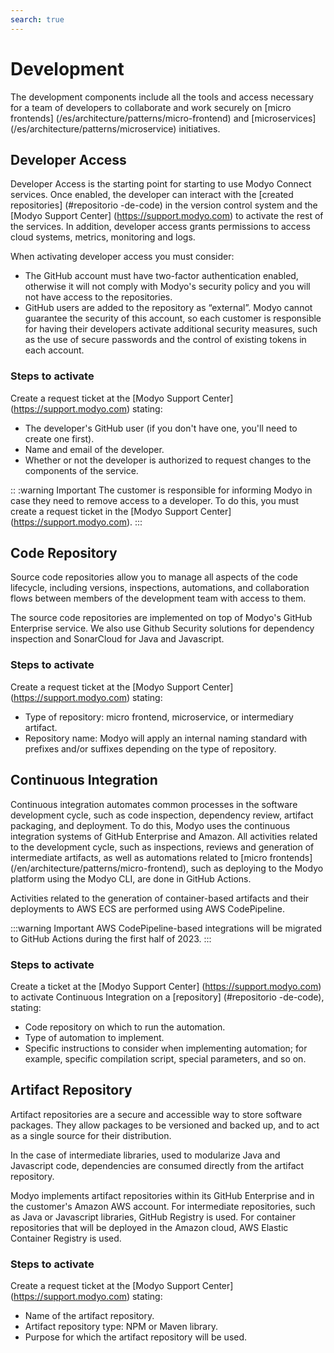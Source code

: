 ```yaml
---
search: true
---
```


# Development

The development components include all the tools and access necessary for a team of developers to collaborate and work securely on [micro frontends] (/es/architecture/patterns/micro-frontend) and [microservices] (/es/architecture/patterns/microservice) initiatives.

## Developer Access
Developer Access is the starting point for starting to use Modyo Connect services. Once enabled, the developer can interact with the [created repositories] (#repositorio -de-code) in the version control system and the [Modyo Support Center] (https://support.modyo.com) to activate the rest of the services. In addition, developer access grants permissions to access cloud systems, metrics, monitoring and logs.

When activating developer access you must consider:
- The GitHub account must have two-factor authentication enabled, otherwise it will not comply with Modyo's security policy and you will not have access to the repositories.
- GitHub users are added to the repository as “external”. Modyo cannot guarantee the security of this account, so each customer is responsible for having their developers activate additional security measures, such as the use of secure passwords and the control of existing tokens in each account.

### Steps to activate
Create a request ticket at the [Modyo Support Center] (https://support.modyo.com) stating:
- The developer's GitHub user (if you don't have one, you'll need to create one first).
- Name and email of the developer.
- Whether or not the developer is authorized to request changes to the components of the service.

:: :warning Important
The customer is responsible for informing Modyo in case they need to remove access to a developer. To do this, you must create a request ticket in the [Modyo Support Center] (https://support.modyo.com).
:::


## Code Repository
Source code repositories allow you to manage all aspects of the code lifecycle, including versions, inspections, automations, and collaboration flows between members of the development team with access to them.

The source code repositories are implemented on top of Modyo's GitHub Enterprise service. We also use Github Security solutions for dependency inspection and SonarCloud for Java and Javascript.


### Steps to activate
Create a request ticket at the [Modyo Support Center] (https://support.modyo.com) stating:
- Type of repository: micro frontend, microservice, or intermediary artifact.
- Repository name: Modyo will apply an internal naming standard with prefixes and/or suffixes depending on the type of repository.


## Continuous Integration
Continuous integration automates common processes in the software development cycle, such as code inspection, dependency review, artifact packaging, and deployment. To do this, Modyo uses the continuous integration systems of GitHub Enterprise and Amazon.
All activities related to the development cycle, such as inspections, reviews and generation of intermediate artifacts, as well as automations related to
[micro frontends] (/en/architecture/patterns/micro-frontend), such as deploying to the Modyo platform using the Modyo CLI, are done in GitHub Actions.

Activities related to the generation of container-based artifacts and their deployments to AWS ECS are performed using AWS CodePipeline.


:::warning Important
AWS CodePipeline-based integrations will be migrated to GitHub Actions during the first half of 2023.
:::

### Steps to activate
Create a ticket at the [Modyo Support Center] (https://support.modyo.com) to activate Continuous Integration on a [repository] (#repositorio -de-code), stating:
- Code repository on which to run the automation.
- Type of automation to implement.
- Specific instructions to consider when implementing automation; for example, specific compilation script, special parameters, and so on.


## Artifact Repository
Artifact repositories are a secure and accessible way to store software packages. They allow packages to be versioned and backed up, and to act as a single source for their distribution.

In the case of intermediate libraries, used to modularize Java and Javascript code, dependencies are consumed directly from the artifact repository.

Modyo implements artifact repositories within its GitHub Enterprise and in the customer's Amazon AWS account. For intermediate repositories, such as Java or Javascript libraries, GitHub Registry is used. For container repositories that will be deployed in the Amazon cloud, AWS Elastic Container Registry is used.


### Steps to activate
Create a request ticket at the [Modyo Support Center] (https://support.modyo.com) stating:
- Name of the artifact repository.
- Artifact repository type: NPM or Maven library.
- Purpose for which the artifact repository will be used.